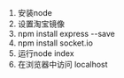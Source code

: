 
1. 安装node
2. 设置淘宝镜像
3. npm install express --save
4. npm install socket.io
5. 运行node index
6. 在浏览器中访问 localhost